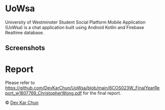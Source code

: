 # UoWsa
University of Westminster Student Social Platform Mobile Application (UoWsa) is a chat application built using Android Kotlin and Firebase Realtime database.

## Screenshots

# Report
Please refer to https://github.com/DevKarChun/UoWsa/blob/main/6COS023W_FinalYearReport_w1807769_ChristopherWong.pdf for the final report.

© [Dev Kar Chun](https://github.com/DevKarChun)
